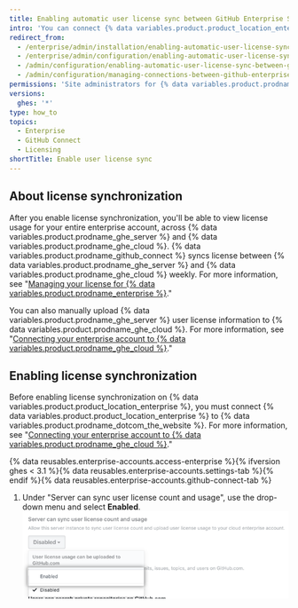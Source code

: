 ```yaml
---
title: Enabling automatic user license sync between GitHub Enterprise Server and GitHub Enterprise Cloud
intro: 'You can connect {% data variables.product.product_location_enterprise %} to {% data variables.product.prodname_ghe_cloud %} and allow {% data variables.product.prodname_ghe_server %} to upload user license information to your enterprise account on {% data variables.product.prodname_dotcom_the_website %}.'
redirect_from:
  - /enterprise/admin/installation/enabling-automatic-user-license-sync-between-github-enterprise-server-and-github-enterprise-cloud
  - /enterprise/admin/configuration/enabling-automatic-user-license-sync-between-github-enterprise-server-and-github-enterprise-cloud
  - /admin/configuration/enabling-automatic-user-license-sync-between-github-enterprise-server-and-github-enterprise-cloud
  - /admin/configuration/managing-connections-between-github-enterprise-server-and-github-enterprise-cloud/enabling-automatic-user-license-sync-between-github-enterprise-server-and-github-enterprise-cloud
permissions: 'Site administrators for {% data variables.product.prodname_ghe_server %} who are also owners of the connected {% data variables.product.prodname_ghe_cloud %} organization or enterprise account can enable automatic user license synchronization.'
versions:
  ghes: '*'
type: how_to
topics:
  - Enterprise
  - GitHub Connect
  - Licensing
shortTitle: Enable user license sync
---
```

## About license synchronization

After you enable license synchronization, you'll be able to view license usage for your entire enterprise account, across {% data variables.product.prodname_ghe_server %} and {% data variables.product.prodname_ghe_cloud %}. {% data variables.product.prodname_github_connect %} syncs license between {% data variables.product.prodname_ghe_server %} and {% data variables.product.prodname_ghe_cloud %} weekly. For more information, see "[Managing your license for {% data variables.product.prodname_enterprise %}](/billing/managing-your-license-for-github-enterprise)."

You can also manually upload {% data variables.product.prodname_ghe_server %} user license information to {% data variables.product.prodname_ghe_cloud %}. For more information, see "[Connecting your enterprise account to {% data variables.product.prodname_ghe_cloud %}](/admin/configuration/managing-connections-between-your-enterprise-accounts/connecting-your-enterprise-account-to-github-enterprise-cloud)."

## Enabling license synchronization

Before enabling license synchronization on {% data variables.product.product_location_enterprise %}, you must connect {% data variables.product.product_location_enterprise %} to {% data variables.product.prodname_dotcom_the_website %}. For more information, see "[Connecting your enterprise account to {% data variables.product.prodname_ghe_cloud %}](/admin/configuration/managing-connections-between-your-enterprise-accounts/connecting-your-enterprise-account-to-github-enterprise-cloud)."

{% data reusables.enterprise-accounts.access-enterprise %}{% ifversion ghes < 3.1 %}{% data reusables.enterprise-accounts.settings-tab %}{% endif %}{% data reusables.enterprise-accounts.github-connect-tab %}
1. Under "Server can sync user license count and usage", use the drop-down menu and select **Enabled**.
  ![Drop-down menu to enable automatic user license sync](/assets/images/enterprise/site-admin-settings/enable-user-license-drop-down.png)
